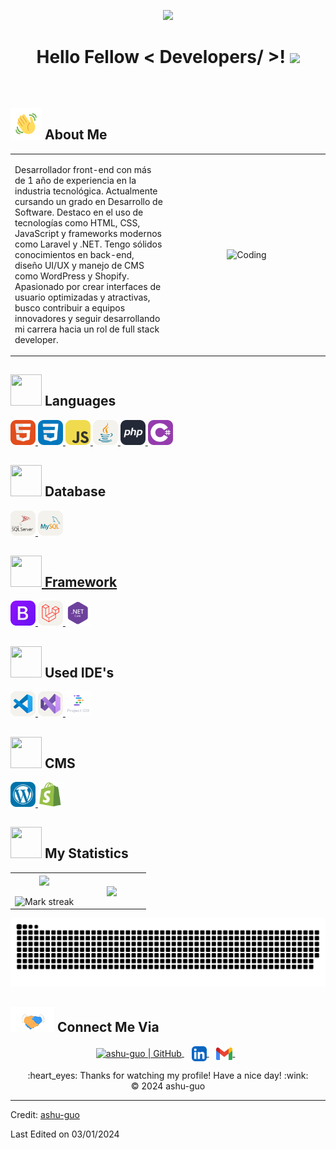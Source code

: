 <div align="center">
<p align="center">
    <img width="200" src="https://avatars.githubusercontent.com/u/94263714?v=4">
</p>

<h1> Hello Fellow < Developers/ >! <img src = "https://raw.githubusercontent.com/MartinHeinz/MartinHeinz/master/wave.gif" width = 30px> </h1>
<p align='center'>
</p>
</div>

<br>

## <img src="https://raw.githubusercontent.com/ashu-guo/ashu-guo/main/assets/wave.gif" width="50px" height="50px"></img> About Me

<table align="center">
<tr border="none">
<td width="50%" align="left">

Desarrollador front-end con más de 1 año de experiencia en la industria tecnológica. Actualmente cursando un
grado en Desarrollo de Software. Destaco en el uso de tecnologías como HTML, CSS, JavaScript y frameworks
modernos como Laravel y .NET. Tengo sólidos conocimientos en back-end, diseño UI/UX y manejo de CMS
como WordPress y Shopify. Apasionado por crear interfaces de usuario optimizadas y atractivas, busco
contribuir a equipos innovadores y seguir desarrollando mi carrera hacia un rol de full stack developer.

</td>
<td width="50%" align="center">
  <img align="center" alt="Coding" width="450" src="https://repository-images.githubusercontent.com/588181932/e36ec678-7984-4cdd-8e4c-a3932772ff8e">
</td>
</tr>
</table>

## <img src="https://media.giphy.com/media/M4NykXxUE0HAcK7UJ6/giphy.gif" width="50px" height="50px"></img> Languages 

<p align="left">
    <a href="https://lenguajehtml.com/" target="_blank" rel="noreferrer">
        <img
                src="https://github.com/tandpfun/skill-icons/blob/main/icons/HTML.svg"
                alt="html"
                width="40"
                height="40"
        />
    </a>
    <a href="https://lenguajecss.com/" target="_blank" rel="noreferrer">
        <img
                src="https://github.com/tandpfun/skill-icons/blob/main/icons/CSS.svg"
                alt="css"
                width="40"
                height="40"
        />
    </a>
       <a href="https://www.javascript.com/" target="_blank" rel="noreferrer">
        <img
                src="https://github.com/tandpfun/skill-icons/blob/main/icons/JavaScript.svg"
                alt="js"
                width="40"
                height="40"
        />
    </a> 
     <a href="https://www.java.com/es/" target="_blank" rel="noreferrer">
        <img
                src="https://github.com/tandpfun/skill-icons/blob/main/icons/Java-Light.svg"
                alt="java"
                width="40"
                height="40"
        />
    </a>
   <a href="https://www.php.net/" target="_blank" rel="noreferrer">
        <img
                src="https://github.com/tandpfun/skill-icons/blob/main/icons/PHP-Dark.svg"
                alt="php"
                width="40"
                height="40"
        />
    </a>
   	<a href="https://dotnet.microsoft.com/es-es/languages/csharp" target="_blank" rel="noreferrer">
        <img
                src="https://github.com/tandpfun/skill-icons/blob/main/icons/CS.svg"
                alt="csharp"
                width="40"
                height="40"
        />
    </a>
 
</p>

## <img src="https://media.giphy.com/media/M4NykXxUE0HAcK7UJ6/giphy.gif" width="50px" height="50px"></img> Database 

<p align="left">
    <a href="https://www.microsoft.com/es-co/sql-server/" target="_blank" rel="noreferrer">
        <img
                src="https://github.com/Alexisv07/icons/blob/main/sqlserver%20(1).svg"
                alt="sqlserver"
                width="40"
                height="40"
        />
    </a>
    <a href="https://www.mysql.com/" target="_blank" rel="noreferrer">
        <img
                src="https://github.com/tandpfun/skill-icons/blob/main/icons/MySQL-Light.svg"
                alt="mysql"
                width="40"
                height="40"
        />
  
</p>

## <img src="https://media.giphy.com/media/M4NykXxUE0HAcK7UJ6/giphy.gif" width="50px" height="50px"></img> Framework 

<p align="left">
    <a href="https://getbootstrap.com/" target="_blank" rel="noreferrer">
        <img
                src="https://github.com/tandpfun/skill-icons/blob/main/icons/Bootstrap.svg"
                alt="Bootstrap"
                width="40"
                height="40"
        />
    </a>
    <a href="https://laravel.com/" target="_blank" rel="noreferrer">
        <img
                src="https://github.com/tandpfun/skill-icons/blob/main/icons/Laravel-Light.svg"
                alt="Laravel"
                width="40"
                height="40"
        />
    </a>
   <a href="https://dotnet.microsoft.com/en-us/download" target="_blank" rel="noreferrer">
        <img
                src="https://github.com/Alexisv07/icons/blob/main/NET.svg"
                alt="NEt"
                width="40"
                height="40"
        />
    </a>
</p>

## <img src="https://media.giphy.com/media/M4NykXxUE0HAcK7UJ6/giphy.gif" width="50px" height="50px"></img> Used IDE's 

<p align="left">
    <a href="https://code.visualstudio.com/" target="_blank" rel="noreferrer">
        <img
                src="https://github.com/tandpfun/skill-icons/blob/main/icons/VSCode-Light.svg"
                alt="vs code"
                width="40"
                height="40"
        />
    </a>
    <a href="https://visualstudio.microsoft.com/es/" target="_blank" rel="noreferrer">
        <img
                src="https://github.com/tandpfun/skill-icons/blob/main/icons/VisualStudio-Light.svg"
                alt="visualstudio"
                width="40"
                height="40"
        />
    </a>
     <a href="https://idx.google.com/?lfhs=2" target="_blank" rel="noreferrer">
        <img
                src="https://github.com/Alexisv07/icons/blob/main/Projec%20IDX.svg"
                alt="idx"
                width="40"
                height="40"
        />
    </a>
</p>

## <img src="https://media.giphy.com/media/M4NykXxUE0HAcK7UJ6/giphy.gif" width="50px" height="50px"></img> CMS 

<p align="left">
    <a href="https://wordpress.com/es/" target="_blank" rel="noreferrer">
        <img
                src="https://github.com/tandpfun/skill-icons/blob/main/icons/Wordpress.svg"
                alt="wordpress"
                width="40"
                height="40"
        />
    </a>
    <a href="https://www.shopify.com" target="_blank" rel="noreferrer">
        <img
                src="https://github.com/Alexisv07/icons/blob/main/Shopify.svg"
                alt="shopify"
                width="40"
                height="40"
        />
    </a>
     
</p>

## <img src="https://media2.giphy.com/media/QssGEmpkyEOhBCb7e1/giphy.gif?cid=ecf05e47a0n3gi1bfqntqmob8g9aid1oyj2wr3ds3mg700bl&rid=giphy.gif" width="50px" height="50px"> My Statistics

<table align="center">
<tr border="none">
<td width="50%" align="center">

  <img  align="center"  src="https://github-readme-stats.vercel.app/api?username=Alexisv07" />
  <br></br>
  <img  title="🔥 Get streak stats for your profile at git.io/streak-stats" alt="Mark streak" src="https://github-readme-streak-stats.herokuapp.com/?user=alexisv07" /> 
</td>
<td width="50%" align="center">

  <img  align="center"  src="https://github-readme-stats-anuraghazra1.vercel.app/api/top-langs/?username=alexisv07"/>

  </td>
</tr>
</table>

<p >
    <picture align="center">
      <source media="(prefers-color-scheme: dark)" srcset="https://raw.githubusercontent.com/ashu-guo/ashu-guo/master/assets/github-contribution-grid-snake.svg">
      <source media="(prefers-color-scheme: light)" srcset="https://raw.githubusercontent.com/ashu-guo/ashu-guo/master/assets/github-contribution-grid-snake.svg">
      <img alt="github contribution grid snake animation" src="https://raw.githubusercontent.com/ashu-guo/ashu-guo/master/assets/github-contribution-grid-snake.svg">
    </picture>
</p>

## <img src='https://raw.githubusercontent.com/ashu-guo/ashu-guo/main/assets/handshake.gif' width="70px" height="40px"> Connect Me Via

<p align="center">
<a href="https://github.com/Alexisv07" target="_blank">
    <img align="center" alt="ashu-guo | GitHub" width="26px" src="https://upload.wikimedia.org/wikipedia/commons/thumb/a/ae/Github-desktop-logo-symbol.svg/1024px-Github-desktop-logo-symbol.svg.png" />
  </a> &nbsp;&nbsp;

  <a href="https://www.linkedin.com/in/alexis-valencia/" target="_blank">
    <img align="center" alt="ashu-guo | juejin" width="24px" src="https://github.com/tandpfun/skill-icons/blob/main/icons/LinkedIn.svg" />
  </a> &nbsp;&nbsp;

  <a href="mailto:alexisvalebedoya@gmail.com" >
    <img align="center" alt="ashu-guo | Gmail" width="26px" src="https://raw.githubusercontent.com/ashu-guo/ashu-guo/master/assets/gmail.svg" />
  </a> &nbsp;&nbsp;
<p>


<div align="center">
  :heart_eyes: Thanks for watching my profile! Have a nice day! :wink: <br/>
  &copy; 2024 ashu-guo
</div>


---

Credit: [ashu-guo](https://github.com/ashu-guo)

Last Edited on 03/01/2024
